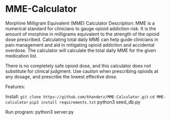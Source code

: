 # MME-Calculator
Morphine Milligram Equivalent (MME) Calculator
Description:
MME is a numerical standard for clinicians to gauge opioid addiction risk. It is the amount of morphine in milligrams equivalent to the strength of the opioid dose prescribed. Calculating total daily MME can help guide clinicians in pain management and aid in mitigating opioid addiction and accidental overdose. The calculator will calculate the total daily MME for the given medication list. 

There is no completely safe opioid dose, and this calculator does not substitute for clinical judgment. Use caution when prescribing opioids at any dosage, and prescribe the lowest effective dose.

Features:

Install:
`git clone https://github.com/khanderz/MME-Calculator.git`
`cd MME-calculator`
`pip3 install requirements.txt`
python3 seed_db.py

Run program:
python3 server.py


